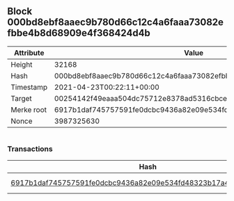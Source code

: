 ## Block 000bd8ebf8aaec9b780d66c12c4a6faaa73082efbbe4b8d68909e4f368424d4b

Attribute | Value
--- | ---
Height | 32168
Hash | 000bd8ebf8aaec9b780d66c12c4a6faaa73082efbbe4b8d68909e4f368424d4b
Timestamp | 2021-04-23T00:22:11+00:00
Target | 00254142f49eaaa504dc75712e8378ad5316cbcead634704b3734b6271167cc4
Merke root | 6917b1daf745757591fe0dcbc9436a82e09e534fd48323b17a4ae67210248f40
Nonce | 3987325630

```

```

### Transactions

Hash | Amount
--- | ---
[6917b1daf745757591fe0dcbc9436a82e09e534fd48323b17a4ae67210248f40](6917b1daf745757591fe0dcbc9436a82e09e534fd48323b17a4ae67210248f40.md) | 10.00000000 SKEPTI 
